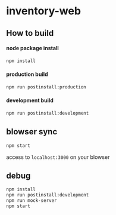 # inventory-web


## How to build
#### node package install
```bash
npm install
```

#### production build
```bash
npm run postinstall:production
```

#### development build
```bash
npm run postinstall:development
```

## blowser sync
```bash
npm start
```
access to `localhost:3000` on your blowser

## debug

```bash
npm install
npm run postinstall:development
npm run mock-server
npm start
```
